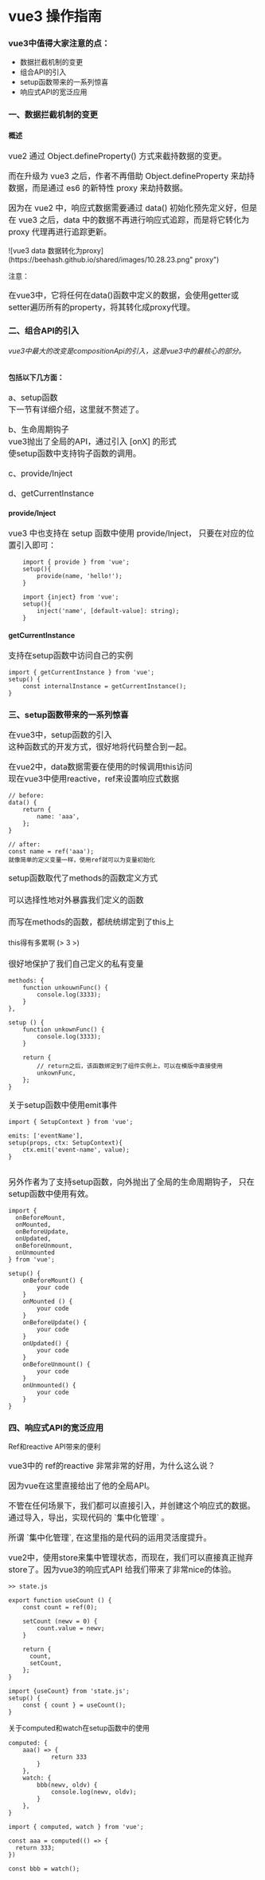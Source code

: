 # vue3 操作指南



### vue3中值得大家注意的点：

- 数据拦截机制的变更 <!-- .element: class="fragment" data-fragment-index="1" -->
- 组合API的引入 <!-- .element: class="fragment" data-fragment-index="2" -->
- setup函数带来的一系列惊喜 <!-- .element: class="fragment" data-fragment-index="3" -->
- 响应式API的宽泛应用 <!-- .element: class="fragment" data-fragment-index="4" -->



###  一、数据拦截机制的变更


#### 概述
<p class="fragment" data-fragment-index="1" style="font-size: 16px;">
vue2 通过 Object.defineProperty() 方式来截持数据的变更。</p>

<p class="fragment" data-fragment-index="2" style="font-size: 16px;">
而在升级为 vue3 之后，作者不再借助 Object.defineProperty 来劫持数据，而是通过 es6 的新特性 proxy 来劫持数据。</p>


<p class="fragment" data-fragment-index="3" style="font-size: 16px;">
因为在 vue2 中，响应式数据需要通过 data() 初始化预先定义好，但是在 vue3 之后，data 中的数据不再进行响应式追踪，而是将它转化为 proxy 代理再进行追踪更新。</p>
![vue3 data 数据转化为proxy](https://beehash.github.io/shared/images/10.28.23.png" proxy")



注意： <!-- .element: class="fragment" class="hljs-emphasis" style="font-size: 20px;"-->
<p class="fragment" data-fragment-index="1" style="font-size: 16px;">
在vue3中，它将任何在data()函数中定义的数据，会使用getter或setter遍历所有的property，将其转化成proxy代理。</p>



###  二、组合API的引入


###### vue3中最大的改变是compositionApi的引入，这是vue3中的最核心的部分。


#### 包括以下几方面：

<p class="fragment" data-fragment-index="1" style="font-size: 16px;">
a、setup函数<br>
    下一节有详细介绍，这里就不赘述了。</p>

<p class="fragment" data-fragment-index="2" style="font-size: 16px;">
b、生命周期钩子<br>
    vue3抛出了全局的API，通过引入 [onX] 的形式<br>
    使setup函数中支持钩子函数的调用。</p>

<p class="fragment" data-fragment-index="3" style="font-size: 16px;">
c、provide/Inject</p>

<p class="fragment" data-fragment-index="4" style="font-size: 16px;">
d、getCurrentInstance</p>


#### provide/Inject
<p style="font-size: 16px;">vue3 中也支持在 setup 函数中使用 provide/Inject，
  只要在对应的位置引入即可：
</p>

```
	import { provide } from 'vue';
    setup(){
    	provide(name, 'hello!');
    }
   
    import {inject} from 'vue';
    setup(){
    	inject('name', [default-value]: string);
    }
```


#### getCurrentInstance
<p style="font-size: 16px;">支持在setup函数中访问自己的实例</p>
	
    import { getCurrentInstance } from 'vue';
	setup() {
    	const internalInstance = getCurrentInstance();
    }



### 三、setup函数带来的一系列惊喜


<p class="fragment" data-fragment-index="1" style="font-size: 16px;">
在vue3中，setup函数的引入<br>
这种函数式的开发方式，很好地将代码整合到一起。</p>

<p class="fragment" data-fragment-index="2" style="font-size: 16px;">
在vue2中，data数据需要在使用的时候调用this访问<br>
现在vue3中使用reactive，ref来设置响应式数据</p>


```
// before: 
data() {
    return {
        name: 'aaa',
    };
}

// after: 
const name = ref('aaa');  
就像简单的定义变量一样，使用ref就可以为变量初始化
```


<p class="fragment" style="font-size: 16px;">
setup函数取代了methods的函数定义方式<br><br>
可以选择性地对外暴露我们定义的函数<br><br>
而写在methods的函数，都统统绑定到了this上<br><br>
<span class="hljs-emphasis" style="font-size: 14px;">this得有多累啊 (> 3 >)</span><br><br>
很好地保护了我们自己定义的私有变量</p>


```
methods: {
    function unkouwnFunc() {
        console.log(3333);
    }
},
```
```
setup () {
    function unkownFunc() {
        console.log(3333);
    }

    return {
        // return之后，该函数绑定到了组件实例上，可以在模版中直接使用
        unkownFunc, 
    };
}
```


<p style="font-size: 16px;">关于setup函数中使用emit事件</p>

```
import { SetupContext } from 'vue';
  	
emits: ['eventName'],
setup(props, ctx: SetupContext){
    ctx.emit('event-name', value);
}
    
```


<p style="font-size: 16px;">另外作者为了支持setup函数，向外抛出了全局的生命周期钩子，
只在setup函数中使用有效。</p>


```
import { 
  onBeforeMount,
  onMounted,
  onBeforeUpdate,
  onUpdated,
  onBeforeUnmount,
  onUnmounted 
} from 'vue';

setup() {
    onBeforeMount() {
        your code
    }
    onMounted () {
        your code
    }
    onBeforeUpdate() {
        your code
    }
    onUpdated() {
        your code
    }
    onBeforeUnmount() { 
        your code
    }
    onUnmounted() {
        your code
    }
}
```



### 四、响应式API的宽泛应用


Ref和reactive API带来的便利
<p class="fragment" data-fragment-index="1" style="font-size: 16px;">
  vue3中的 ref的reactive 非常非常的好用，为什么这么说？
<p class="fragment" data-fragment-index="2" style="font-size: 16px;">
  因为vue在这里直接给出了他的全局API。
</p>
<p class="fragment" data-fragment-index="3" style="font-size: 16px;">
  不管在任何场景下，我们都可以直接引入，并创建这个响应式的数据。通过导入，导出，实现代码的 `集中化管理` 。
</p>
<p class="fragment" data-fragment-index="4" style="font-size: 16px;">
</p>
<p class="fragment" data-fragment-index="5" style="font-size: 16px;">
  所谓 `集中化管理`, 在这里指的是代码的运用灵活度提升。</p>
<p class="fragment" data-fragment-index="5" style="font-size: 16px;">
  vue2中，使用store来集中管理状态，而现在，我们可以直接真正抛弃store了。因为vue3的响应式API 给我们带来了非常nice的体验。</p>


```
>> state.js 
    
export function useCount () {
    const count = ref(0);

    setCount (newv = 0) {
        count.value = newv;
    }

    return {
      count,
      setCount,
    };
}
```
```
import {useCount} from 'state.js';
setup() {
    const { count } = useCount();
}
```


关于computed和watch在setup函数中的使用

```
computed: {
	aaa() => {
        	return 333
        }
    },
    watch: {
    	bbb(newv, oldv) {
        	console.log(newv, oldv);
        }
    },
}
```
```
import { computed, watch } from 'vue';

const aaa = computed(() => {
  return 333;
})

const bbb = watch();
```
